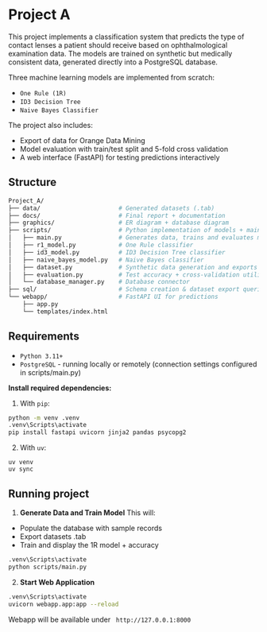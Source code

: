 # Project A

This project implements a classification system that predicts the type of contact lenses a patient should receive based on ophthalmological examination data.
The models are trained on synthetic but medically consistent data, generated directly into a PostgreSQL database.

Three machine learning models are implemented from scratch:  
- `One Rule (1R)`  
- `ID3 Decision Tree`  
- `Naive Bayes Classifier`  

The project also includes:  
- Export of data for Orange Data Mining  
- Model evaluation with train/test split and 5-fold cross validation  
- A web interface (FastAPI) for testing predictions interactively  

## Structure

```bash
Project_A/
├── data/                      # Generated datasets (.tab)
├── docs/                      # Final report + documentation
├── graphics/                  # ER diagram + database diagram
├── scripts/                   # Python implementation of models + main runner
│   ├── main.py                # Generates data, trains and evaluates models
│   ├── r1_model.py            # One Rule classifier
│   ├── id3_model.py           # ID3 Decision Tree classifier
│   ├── naive_bayes_model.py   # Naive Bayes classifier
│   ├── dataset.py             # Synthetic data generation and exports
│   ├── evaluation.py          # Test accuracy + cross-validation utilities
│   └── database_manager.py    # Database connector
├── sql/                       # Schema creation & dataset export queries
└── webapp/                    # FastAPI UI for predictions
    ├── app.py
    └── templates/index.html

```

## Requirements

- `Python 3.11+`
- `PostgreSQL` - running locally or remotely (connection settings configured in scripts/main.py)

**Install required dependencies:**
1. With `pip`:
```bash
python -m venv .venv
.venv\Scripts\activate
pip install fastapi uvicorn jinja2 pandas psycopg2
```

2. With `uv`:
```
uv venv
uv sync
```

## Running project

1. **Generate Data and Train Model**
This will:
- Populate the database with sample records
- Export datasets .tab
- Train and display the 1R model + accuracy

```bash
.venv\Scripts\activate
python scripts/main.py
```

2. **Start Web Application**
```bash
.venv\Scripts\activate
uvicorn webapp.app:app --reload
```

Webapp will be available under ` http://127.0.0.1:8000`